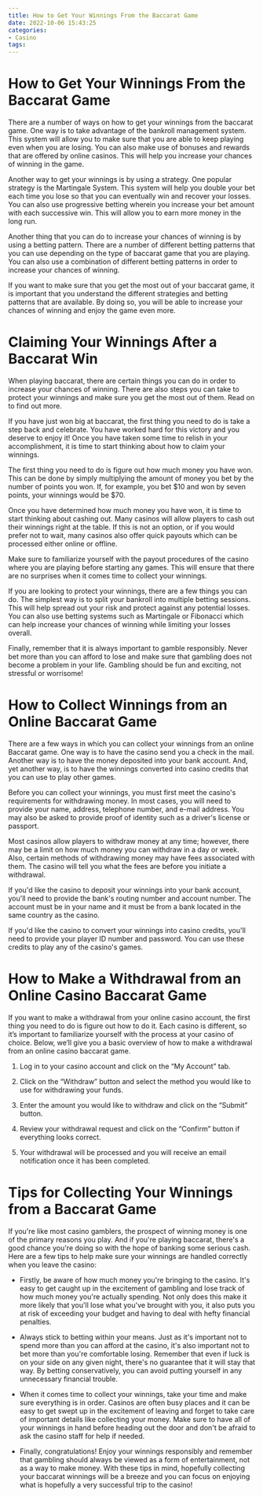 ```yaml
---
title: How to Get Your Winnings From the Baccarat Game
date: 2022-10-06 15:43:25
categories:
- Casino
tags:
---
```



#  How to Get Your Winnings From the Baccarat Game

There are a number of ways on how to get your winnings from the baccarat game. One way is to take advantage of the bankroll management system. This system will allow you to make sure that you are able to keep playing even when you are losing. You can also make use of bonuses and rewards that are offered by online casinos. This will help you increase your chances of winning in the game.

Another way to get your winnings is by using a strategy. One popular strategy is the Martingale System. This system will help you double your bet each time you lose so that you can eventually win and recover your losses. You can also use progressive betting wherein you increase your bet amount with each successive win. This will allow you to earn more money in the long run.

Another thing that you can do to increase your chances of winning is by using a betting pattern. There are a number of different betting patterns that you can use depending on the type of baccarat game that you are playing. You can also use a combination of different betting patterns in order to increase your chances of winning.

If you want to make sure that you get the most out of your baccarat game, it is important that you understand the different strategies and betting patterns that are available. By doing so, you will be able to increase your chances of winning and enjoy the game even more.

#  Claiming Your Winnings After a Baccarat Win

When playing baccarat, there are certain things you can do in order to increase your chances of winning. There are also steps you can take to protect your winnings and make sure you get the most out of them. Read on to find out more.

If you have just won big at baccarat, the first thing you need to do is take a step back and celebrate. You have worked hard for this victory and you deserve to enjoy it! Once you have taken some time to relish in your accomplishment, it is time to start thinking about how to claim your winnings.

The first thing you need to do is figure out how much money you have won. This can be done by simply multiplying the amount of money you bet by the number of points you won. If, for example, you bet $10 and won by seven points, your winnings would be $70.

Once you have determined how much money you have won, it is time to start thinking about cashing out. Many casinos will allow players to cash out their winnings right at the table. If this is not an option, or if you would prefer not to wait, many casinos also offer quick payouts which can be processed either online or offline.

Make sure to familiarize yourself with the payout procedures of the casino where you are playing before starting any games. This will ensure that there are no surprises when it comes time to collect your winnings.

If you are looking to protect your winnings, there are a few things you can do. The simplest way is to split your bankroll into multiple betting sessions. This will help spread out your risk and protect against any potential losses. You can also use betting systems such as Martingale or Fibonacci which can help increase your chances of winning while limiting your losses overall.

Finally, remember that it is always important to gamble responsibly. Never bet more than you can afford to lose and make sure that gambling does not become a problem in your life. Gambling should be fun and exciting, not stressful or worrisome!

#  How to Collect Winnings from an Online Baccarat Game

There are a few ways in which you can collect your winnings from an online Baccarat game. One way is to have the casino send you a check in the mail. Another way is to have the money deposited into your bank account. And, yet another way, is to have the winnings converted into casino credits that you can use to play other games.

Before you can collect your winnings, you must first meet the casino's requirements for withdrawing money. In most cases, you will need to provide your name, address, telephone number, and e-mail address. You may also be asked to provide proof of identity such as a driver's license or passport.

Most casinos allow players to withdraw money at any time; however, there may be a limit on how much money you can withdraw in a day or week. Also, certain methods of withdrawing money may have fees associated with them. The casino will tell you what the fees are before you initiate a withdrawal.

If you'd like the casino to deposit your winnings into your bank account, you'll need to provide the bank's routing number and account number. The account must be in your name and it must be from a bank located in the same country as the casino.

If you'd like the casino to convert your winnings into casino credits, you'll need to provide your player ID number and password. You can use these credits to play any of the casino's games.

#  How to Make a Withdrawal from an Online Casino Baccarat Game

If you want to make a withdrawal from your online casino account, the first thing you need to do is figure out how to do it. Each casino is different, so it’s important to familiarize yourself with the process at your casino of choice. Below, we’ll give you a basic overview of how to make a withdrawal from an online casino baccarat game.

1. Log in to your casino account and click on the “My Account” tab.

2. Click on the “Withdraw” button and select the method you would like to use for withdrawing your funds.

3. Enter the amount you would like to withdraw and click on the “Submit” button.

4. Review your withdrawal request and click on the “Confirm” button if everything looks correct.

5. Your withdrawal will be processed and you will receive an email notification once it has been completed.

#  Tips for Collecting Your Winnings from a Baccarat Game

If you're like most casino gamblers, the prospect of winning money is one of the primary reasons you play. And if you're playing baccarat, there's a good chance you're doing so with the hope of banking some serious cash. Here are a few tips to help make sure your winnings are handled correctly when you leave the casino:

* Firstly, be aware of how much money you're bringing to the casino. It's easy to get caught up in the excitement of gambling and lose track of how much money you're actually spending. Not only does this make it more likely that you'll lose what you've brought with you, it also puts you at risk of exceeding your budget and having to deal with hefty financial penalties.

* Always stick to betting within your means. Just as it's important not to spend more than you can afford at the casino, it's also important not to bet more than you're comfortable losing. Remember that even if luck is on your side on any given night, there's no guarantee that it will stay that way. By betting conservatively, you can avoid putting yourself in any unnecessary financial trouble.

* When it comes time to collect your winnings, take your time and make sure everything is in order. Casinos are often busy places and it can be easy to get swept up in the excitement of leaving and forget to take care of important details like collecting your money. Make sure to have all of your winnings in hand before heading out the door and don't be afraid to ask the casino staff for help if needed.

* Finally, congratulations! Enjoy your winnings responsibly and remember that gambling should always be viewed as a form of entertainment, not as a way to make money. With these tips in mind, hopefully collecting your baccarat winnings will be a breeze and you can focus on enjoying what is hopefully a very successful trip to the casino!
